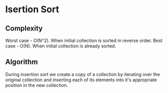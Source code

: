 # Isertion Sort

## Complexity

Worst case - O(N^2). When initial collection is sorted in reverse order.
Best case - O(N). When initial collection is already sorted.

## Algorithm

During insertion sort we create a copy of a collection by iterating over the original collection and inserting each of its elements into it's appropriate position in the new collection.